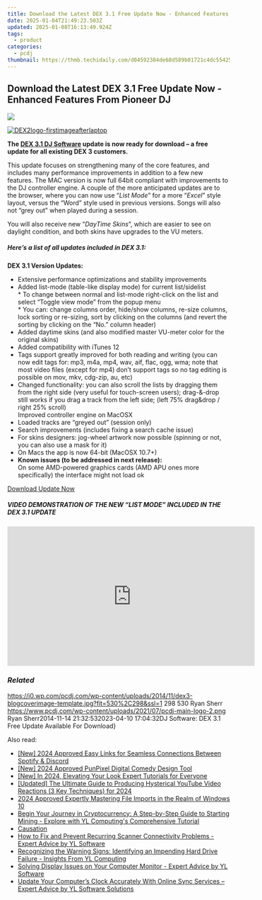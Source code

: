 ```yaml
---
title: Download the Latest DEX 3.1 Free Update Now - Enhanced Features From Pioneer DJ
date: 2025-01-04T21:49:23.503Z
updated: 2025-01-08T16:13:49.924Z
tags:
  - product
categories:
  - pcdj
thumbnail: https://thmb.techidaily.com/d04592384de68d589b01721c4dc554252c1ab00caea55a88bfd5d394c85530ff.jpg
---
```


## Download the Latest DEX 3.1 Free Update Now - Enhanced Features From Pioneer DJ

[![](https://i0.wp.com/pcdj.com/wp-content/uploads/2014/11/dex3-blogcoverimage-template.jpg?resize=530%2C298&ssl=1)](https://i0.wp.com/pcdj.com/wp-content/uploads/2014/11/dex3-blogcoverimage-template.jpg?fit=530%2C298&ssl=1 "dex3-blogcoverimage-template")

[![](https://i1.wp.com/pcdj.com/wp-content/uploads/2014/07/DEX2logo-firstimageafterlaptop-e1406038629643.png?fit=100%2C110&ssl=1 "DEX2logo-firstimageafterlaptop")](https://tools.techidaily.com/pcdj/products/)

**The [DEX 3.1 DJ Software](https://tools.techidaily.com/pcdj/products/) update is now ready for download – a free update for all existing DEX 3 customers.**

This update focuses on strengthening many of the core features, and includes many performance improvements in addition to a few new features. The MAC version is now full 64bit compliant with improvements to the DJ controller engine. A couple of the more anticipated updates are to the browser, where you can now use “_List Mode_” for a more “_Excel_” style layout, versus the “Word” style used in previous versions. Songs will also not “grey out” when played during a session.

You will also receive new “_DayTime Skins_“, which are easier to see on daylight condition, and both skins have upgrades to the VU meters.

##### Here’s a list of all updates included in DEX 3.1:

**DEX 3.1 Version Updates:** 

* Extensive performance optimizations and stability improvements
* Added list-mode (table-like display mode) for current list/sidelist  
\* To change between normal and list-mode right-click on the list and select “Toggle view mode” from the popup menu  
\* You can: change columns order, hide/show columns, re-size columns, lock sorting or re-sizing, sort by clicking on the columns (and revert the sorting by clicking on the “No.” column header)
* Added daytime skins (and also modified master VU-meter color for the original skins)
* Added compatibility with iTunes 12
* Tags support greatly improved for both reading and writing (you can now edit tags for: mp3, m4a, mp4, wav, aif, flac, ogg, wma; note that most video files (except for mp4) don’t support tags so no tag editing is possible on mov, mkv, cdg-zip, au, etc)
* Changed functionality: you can also scroll the lists by dragging them from the right side (very useful for touch-screen users); drag-&-drop still works if you drag a track from the left side; (left 75% drag&drop / right 25% scroll)  
Improved controller engine on MacOSX
* Loaded tracks are “greyed out” (session only)
* Search improvements (includes fixing a search cache issue)
* For skins designers: jog-wheel artwork now possible (spinning or not, you can also use a mask for it)
* On Macs the app is now 64-bit (MacOSX 10.7+)
* **Known issues (to be addressed in next release):**  
On some AMD-powered graphics cards (AMD APU ones more specifically) the interface might not load ok

[Download Update Now](https://tools.techidaily.com/pcdj/products/)

##### VIDEO DEMONSTRATION OF THE NEW “LIST MODE” INCLUDED IN THE DEX 3.1 UPDATE

<!-- affiliate ads begin -->
<iframe width="560" height="315" src="https://www.youtube.com/embed/RJNYTGHVlLc?si=heERQcpMi77lqToE" title="YouTube video player" frameborder="0" allow="accelerometer; autoplay; clipboard-write; encrypted-media; gyroscope; picture-in-picture; web-share" referrerpolicy="strict-origin-when-cross-origin" allowfullscreen></iframe>
<!-- affiliate ads end -->

### _Related_

https://i0.wp.com/pcdj.com/wp-content/uploads/2014/11/dex3-blogcoverimage-template.jpg?fit=530%2C298&ssl=1 298 530 Ryan Sherr https://www.pcdj.com/wp-content/uploads/2021/07/pcdj-main-logo-2.png Ryan Sherr2014-11-14 21:32:532023-04-10 17:04:32DJ Software: DEX 3.1 Free Update Available For Download}

<ins class="adsbygoogle"
     style="display:block"
     data-ad-format="autorelaxed"
     data-ad-client="ca-pub-7571918770474297"
     data-ad-slot="1223367746"></ins>

<ins class="adsbygoogle"
     style="display:block"
     data-ad-client="ca-pub-7571918770474297"
     data-ad-slot="8358498916"
     data-ad-format="auto"
     data-full-width-responsive="true"></ins>

<span class="atpl-alsoreadstyle">Also read:</span>
<div><ul>
<li><a href="https://discord-videos.techidaily.com/new-2024-approved-easy-links-for-seamless-connections-between-spotify-and-discord/"><u>[New] 2024 Approved Easy Links for Seamless Connections Between Spotify & Discord</u></a></li>
<li><a href="https://article-posts.techidaily.com/new-2024-approved-punpixel-digital-comedy-design-tool/"><u>[New] 2024 Approved PunPixel Digital Comedy Design Tool</u></a></li>
<li><a href="https://facebook-record-videos.techidaily.com/new-in-2024-elevating-your-look-expert-tutorials-for-everyone/"><u>[New] In 2024, Elevating Your Look Expert Tutorials for Everyone</u></a></li>
<li><a href="https://youtube-blog.techidaily.com/ed-the-ultimate-guide-to-producing-hysterical-youtube-video-reactions-3-key-techniques-for-2024/"><u>[Updated] The Ultimate Guide to Producing Hysterical YouTube Video Reactions (3 Key Techniques) for 2024</u></a></li>
<li><a href="https://article-knowledge.techidaily.com/2024-approved-expertly-mastering-file-imports-in-the-realm-of-windows-10/"><u>2024 Approved Expertly Mastering File Imports in the Realm of Windows 10</u></a></li>
<li><a href="https://win-hot.techidaily.com/begin-your-journey-in-cryptocurrency-a-step-by-step-guide-to-starting-mining-explore-with-yl-computings-comprehensive-tutorial/"><u>Begin Your Journey in Cryptocurrency: A Step-by-Step Guide to Starting Mining - Explore with YL Computing's Comprehensive Tutorial</u></a></li>
<li><a href="https://techidaily.com/causation/"><u>Causation</u></a></li>
<li><a href="https://win-hot.techidaily.com/how-to-fix-and-prevent-recurring-scanner-connectivity-problems-expert-advice-by-yl-software/"><u>How to Fix and Prevent Recurring Scanner Connectivity Problems - Expert Advice by YL Software</u></a></li>
<li><a href="https://win-hot.techidaily.com/recognizing-the-warning-signs-identifying-an-impending-hard-drive-failure-insights-from-yl-computing/"><u>Recognizing the Warning Signs: Identifying an Impending Hard Drive Failure - Insights From YL Computing</u></a></li>
<li><a href="https://win-hot.techidaily.com/solving-display-issues-on-your-computer-monitor-expert-advice-by-yl-software/"><u>Solving Display Issues on Your Computer Monitor - Expert Advice by YL Software</u></a></li>
<li><a href="https://win-hot.techidaily.com/update-your-computers-clock-accurately-with-online-sync-services-expert-advice-by-yl-software-solutions/"><u>Update Your Computer’s Clock Accurately With Online Sync Services – Expert Advice by YL Software Solutions</u></a></li>
</ul></div>

